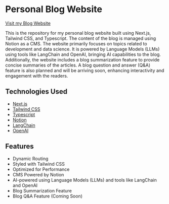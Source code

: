 # Personal Blog Website

[Visit my Blog Website](https://blog.animesharma3.com/)

This is the repository for my personal blog website built using Next.js, Tailwind CSS, and Typescript. The content of the blog is managed using Notion as a CMS. The website primarily focuses on topics related to development and data science. It is powered by Language Models (LLMs) using tools like LangChain and OpenAI, bringing AI capabilities to the blog. Additionally, the website includes a blog summarization feature to provide concise summaries of the articles. A blog question and answer (Q&A) feature is also planned and will be arriving soon, enhancing interactivity and engagement with the readers.

## Technologies Used

- [Next.js](https://nextjs.org/)
- [Tailwind CSS](https://tailwindcss.com/)
- [Typescript](https://www.typescriptlang.org/)
- [Notion](https://www.notion.so/)
- [LangChain](https://js.langchain.com/)
- [OpenAI](https://openai.com/)

## Features

- Dynamic Routing
- Styled with Tailwind CSS
- Optimized for Performance
- CMS Powered by Notion
- AI-powered using Language Models (LLMs) and tools like LangChain and OpenAI
- Blog Summarization Feature
- Blog Q&A Feature (Coming Soon)
